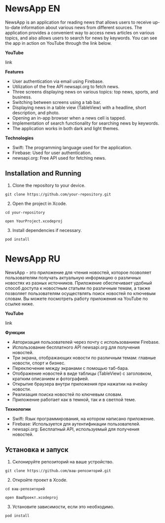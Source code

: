 # NewsApp EN

NewsApp is an application for reading news that allows users to receive up-to-date information about various
news from different sources. The application provides a convenient way to access news articles on various topics,
and also allows users to search for news by keywords.
You can see the app in action on YouTube through the link below.

**YouTube**

link

**Features**

* User authentication via email using Firebase.
* Utilization of the free API newsapi.org to fetch news.
* Three screens displaying news on various topics: top news, sports, and business.
* Switching between screens using a tab bar.
* Displaying news in a table view (TableView) with a headline, short description, and photo.
* Opening an in-app browser when a news cell is tapped.
* Implementation of search functionality for searching news by keywords.
* The application works in both dark and light themes.

**Technologies**

* Swift: The programming language used for the application.
* Firebase: Used for user authentication.
* newsapi.org: Free API used for fetching news.

## Installation and Running
1. Clone the repository to your device.

`git clone https://github.com/your-repository.git`

2. Open the project in Xcode.

`cd your-repository`

`open YourProject.xcodeproj`

3. Install dependencies if necessary.

`pod install`



# NewsApp RU

NewsApp - это приложение для чтения новостей, которое позволяет пользователям получать актуальную информацию о различных
новостях из разных источников. Приложение обеспечивает удобный способ доступа к новостным статьям по различным темам,
а также позволяет пользователям осуществлять поиск новостей по ключевым словам.
Вы можете посмотреть работу приложения на YouTube по ссылке ниже.

**YouTube**

link

**Функции**

* Авторизация пользователей через почту с использованием Firebase.
* Использование бесплатного API newsapi.org для получения новостей.
* Три экрана, отображающих новости по различным темам: главные новости, спорт и бизнес.
* Переключение между экранами с помощью таб-бара.
* Отображение новостей в виде таблицы (TableView) с заголовком, кратким описанием и фотографией.
* Открытие браузера внутри приложения при нажатии на ячейку новости.
* Реализация поиска новостей по ключевым словам.
* Приложение работает как в темной, так и в светлой теме.

**Технологии**

* Swift: Язык программирования, на котором написано приложение.
* Firebase: Используется для аутентификации пользователей.
* newsapi.org: Бесплатный API, используемый для получения новостей.

## Установка и запуск
1. Склонируйте репозиторий на ваше устройство.
   
`git clone https://github.com/ваш-репозиторий.git`

2. Откройте проект в Xcode.

`cd ваш-репозиторий`

`open ВашПроект.xcodeproj`

3. Установите зависимости, если это необходимо.

`pod install`



